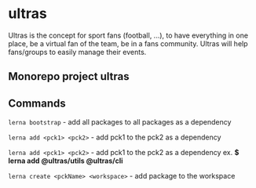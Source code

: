 # ultras
Ultras is the concept for sport fans (football, ...), to have everything in one place, be a virtual fan of the team, be in a fans community.
Ultras will help fans/groups to easily manage their events.

## Monorepo project ultras
## Commands

``lerna bootstrap`` - add all packages to all packages as a dependency

``lerna add <pck1> <pck2>`` - add pck1 to the pck2 as a dependency

``lerna add <pck1> <pck2>`` - add pck1 to the pck2 as a dependency
  ex. **$ lerna add @ultras/utils @ultras/cli**

``lerna create <pckName> <workspace>`` - add package to the workspace

